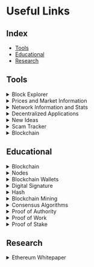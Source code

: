 # Useful Links

## Index

- [Tools](https://github.com/Santiago-Pedemonte/Private-Blockchains/blob/main/References/Useful%20Links.md#tools)
- [Educational](https://github.com/Santiago-Pedemonte/Private-Blockchains/blob/main/References/Useful%20Links.md#educational)
- [Research](https://github.com/Santiago-Pedemonte/Private-Blockchains/blob/main/References/Useful%20Links.md#research)

## Tools

<details><summary>Block Explorer</summary>

* [Etherscan](https://etherscan.io/)
</details>

<details><summary>Prices and Market Information</summary>

* [CoinGecko](https://coingecko.com/)
* [CryptoMarket-Scout](https://github.com/RawnakMahjabib/CryptoMarket-Scout)
</details>

<details><summary>Network Information and Stats</summary>

* [ETH Gas Station](https://ethgasstation.info/)
* [Ethstats](https://ethstats.net/)
</details>

<details><summary>Decentralized Applications</summary>

* [State of DApps](https://www.stateofthedapps.com/)
</details>

<details><summary>New Ideas</summary>

* [Fellowship of Ethereum Magicians](https://ethereum-magicians.org/)
</details>

<details><summary>Scam Tracker</summary>

* [Crypto Scam Database](https://cryptoscamdb.org/)
</details>

<details><summary>Blockchain</summary>

* https://www.investopedia.com/terms/b/blockchain.asp
</details>


## Educational
<details><summary>Blockchain</summary>

* https://www.investopedia.com/terms/b/blockchain.asp
</details>

<details><summary>Nodes</summary>

* https://medium.com/coinmonks/blockchain-what-is-a-node-or-masternode-and-what-does-it-do-4d9a4200938f
</details>
<details><summary>Blockchain Wallets</summary>

* https://www.investopedia.com/terms/b/blockchain-wallet.asp

* https://blog.unocoin.com/what-happens-if-you-forget-your-bitcoin-wallet-keys-bbf563ce281a
</details>
<details><summary>Digital Signature</summary>

* https://www.instantssl.com/digital-signature

* https://medium.com/@xragrawal/digital-signature-from-blockchain-context-cedcd563eee5
</details>
<details><summary>Hash</summary>

* https://www.investopedia.com/terms/h/hash.asp
</details>
<details><summary>Blockchain Mining</summary>

* https://www.bitcoinmining.com/
</details>
<details><summary>Consensus Algorithms</summary>

* https://www.binance.vision/blockchain/what-is-a-blockchain-consensus-algorithm
</details>
<details><summary>Proof of Authority</summary>

* https://www.binance.vision/blockchain/proof-of-authority-explained
</details>
<details><summary>Proof of Work</summary>

* https://en.bitcoin.it/wiki/Proof_of_work
</details>
<details><summary>Proof of Stake</summary>

* https://www.investopedia.com/terms/p/proof-stake-pos.asp
</details>

## Research

<details><summary>Ethereum Whitepaper</summary>
  
  * https://ethereum.org/en/whitepaper/
</details>
